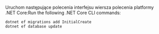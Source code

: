 
<span data-ttu-id="e5b64-101">Uruchom następujące polecenia interfejsu wiersza polecenia platformy .NET Core:</span><span class="sxs-lookup"><span data-stu-id="e5b64-101">Run the following .NET Core CLI commands:</span></span>

```console
dotnet ef migrations add InitialCreate
dotnet ef database update
```